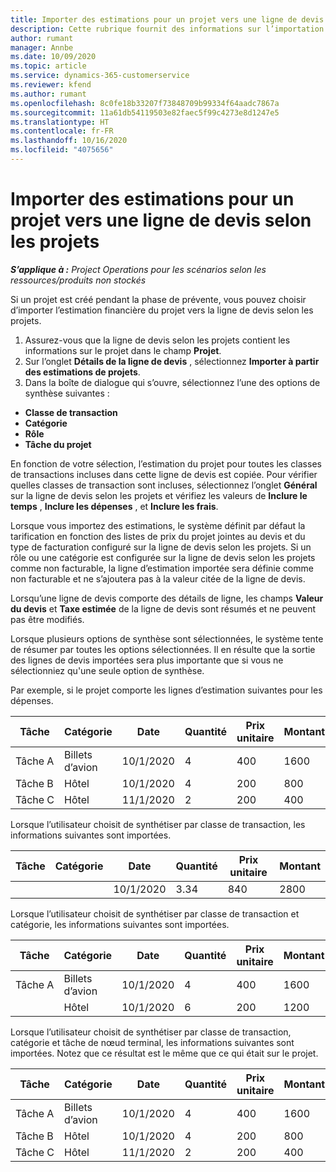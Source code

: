 ```yaml
---
title: Importer des estimations pour un projet vers une ligne de devis selon les projets
description: Cette rubrique fournit des informations sur l’importation des estimations à partir d’un projet vers une ligne du devis.
author: rumant
manager: Annbe
ms.date: 10/09/2020
ms.topic: article
ms.service: dynamics-365-customerservice
ms.reviewer: kfend
ms.author: rumant
ms.openlocfilehash: 8c0fe18b33207f73848709b99334f64aadc7867a
ms.sourcegitcommit: 11a61db54119503e82faec5f99c4273e8d1247e5
ms.translationtype: HT
ms.contentlocale: fr-FR
ms.lasthandoff: 10/16/2020
ms.locfileid: "4075656"
---
```

# <a name="import-estimates-for-a-project-to-a-project-based-quote-line"></a>Importer des estimations pour un projet vers une ligne de devis selon les projets

_**S’applique à :** Project Operations pour les scénarios selon les ressources/produits non stockés_


Si un projet est créé pendant la phase de prévente, vous pouvez choisir d’importer l’estimation financière du projet vers la ligne de devis selon les projets.

1. Assurez-vous que la ligne de devis selon les projets contient les informations sur le projet dans le champ **Projet**.
2. Sur l’onglet **Détails de la ligne de devis** , sélectionnez **Importer à partir des estimations de projets**.
3. Dans la boîte de dialogue qui s’ouvre, sélectionnez l’une des options de synthèse suivantes :

  - **Classe de transaction**
  - **Catégorie**
  - **Rôle** 
  - **Tâche du projet**

En fonction de votre sélection, l’estimation du projet pour toutes les classes de transactions incluses dans cette ligne de devis est copiée. Pour vérifier quelles classes de transaction sont incluses, sélectionnez l’onglet **Général** sur la ligne de devis selon les projets et vérifiez les valeurs de **Inclure le temps** , **Inclure les dépenses** , et **Inclure les frais**.

Lorsque vous importez des estimations, le système définit par défaut la tarification en fonction des listes de prix du projet jointes au devis et du type de facturation configuré sur la ligne de devis selon les projets. Si un rôle ou une catégorie est configurée sur la ligne de devis selon les projets comme non facturable, la ligne d’estimation importée sera définie comme non facturable et ne s’ajoutera pas à la valeur citée de la ligne de devis.

Lorsqu’une ligne de devis comporte des détails de ligne, les champs **Valeur du devis** et **Taxe estimée** de la ligne de devis sont résumés et ne peuvent pas être modifiés.

Lorsque plusieurs options de synthèse sont sélectionnées, le système tente de résumer par toutes les options sélectionnées. Il en résulte que la sortie des lignes de devis importées sera plus importante que si vous ne sélectionniez qu'une seule option de synthèse.

Par exemple, si le projet comporte les lignes d’estimation suivantes pour les dépenses.

| Tâche | Catégorie | Date | Quantité | Prix unitaire | Montant |
| --- | --- | --- | --- | --- | --- |
| Tâche A | Billets d’avion | 10/1/2020 | 4 | 400 | 1600 |
| Tâche B | Hôtel | 10/1/2020 | 4 | 200 | 800 |
| Tâche C | Hôtel | 11/1/2020 | 2 | 200 | 400 |

Lorsque l’utilisateur choisit de synthétiser par classe de transaction, les informations suivantes sont importées.

| Tâche | Catégorie | Date | Quantité | Prix unitaire | Montant |
| --- | --- | --- | --- | --- | --- |
| | | 10/1/2020 | 3.34 | 840 | 2800 |

Lorsque l’utilisateur choisit de synthétiser par classe de transaction et catégorie, les informations suivantes sont importées.

| Tâche | Catégorie | Date | Quantité | Prix unitaire | Montant |
| --- | --- | --- | --- | --- | --- |
| Tâche A | Billets d’avion | 10/1/2020 | 4 | 400 | 1600 |
| | Hôtel | 10/1/2020 | 6 | 200 | 1200 |

Lorsque l’utilisateur choisit de synthétiser par classe de transaction, catégorie et tâche de nœud terminal, les informations suivantes sont importées. Notez que ce résultat est le même que ce qui était sur le projet.

| Tâche | Catégorie | Date | Quantité | Prix unitaire | Montant |
| --- | --- | --- | --- | --- | --- |
| Tâche A | Billets d’avion | 10/1/2020 | 4 | 400 | 1600 |
| Tâche B | Hôtel | 10/1/2020 | 4 | 200 | 800 |
| Tâche C | Hôtel | 11/1/2020 | 2 | 200 | 400 |
